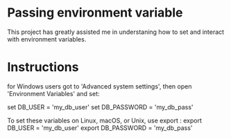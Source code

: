 # Passing environment variable
This project has greatly assisted me in understaning how 
to set and interact with environment variables.

# Instructions
for Windows users got to 'Advanced system settings',
then open 'Environment Variables' and set:

set DB_USER = 'my_db_user'
set DB_PASSWORD = 'my_db_pass'


To set these variables on Linux, macOS, or Unix, use export :
export DB_USER = 'my_db_user'
export DB_PASSWORD = 'my_db_pass'
